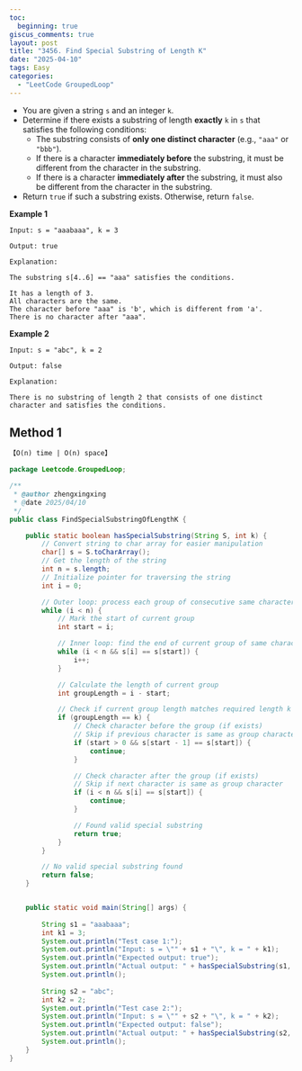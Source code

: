 ```yaml
---
toc:
  beginning: true
giscus_comments: true
layout: post
title: "3456. Find Special Substring of Length K"
date: "2025-04-10"
tags: Easy
categories:
  - "LeetCode GroupedLoop"
---
```



- You are given a string `s` and an integer `k`.
- Determine if there exists a substring of length **exactly** `k` in `s` that satisfies the following conditions:
  - The substring consists of **only one distinct character** (e.g., `"aaa"` or `"bbb"`).
  - If there is a character **immediately before** the substring, it must be different from the character in the substring.
  - If there is a character **immediately after** the substring, it must also be different from the character in the substring.
- Return `true` if such a substring exists. Otherwise, return `false`.

**Example 1**

```
Input: s = "aaabaaa", k = 3

Output: true

Explanation:

The substring s[4..6] == "aaa" satisfies the conditions.

It has a length of 3.
All characters are the same.
The character before "aaa" is 'b', which is different from 'a'.
There is no character after "aaa".
```

**Example 2**

```
Input: s = "abc", k = 2

Output: false

Explanation:

There is no substring of length 2 that consists of one distinct character and satisfies the conditions.
```

## Method 1

```tex
【O(n) time | O(n) space】
```

```java
package Leetcode.GroupedLoop;

/**
 * @author zhengxingxing
 * @date 2025/04/10
 */
public class FindSpecialSubstringOfLengthK {

    public static boolean hasSpecialSubstring(String S, int k) {
        // Convert string to char array for easier manipulation
        char[] s = S.toCharArray();
        // Get the length of the string
        int n = s.length;
        // Initialize pointer for traversing the string
        int i = 0;

        // Outer loop: process each group of consecutive same characters
        while (i < n) {
            // Mark the start of current group
            int start = i;

            // Inner loop: find the end of current group of same characters
            while (i < n && s[i] == s[start]) {
                i++;
            }

            // Calculate the length of current group
            int groupLength = i - start;

            // Check if current group length matches required length k
            if (groupLength == k) {
                // Check character before the group (if exists)
                // Skip if previous character is same as group character
                if (start > 0 && s[start - 1] == s[start]) {
                    continue;
                }

                // Check character after the group (if exists)
                // Skip if next character is same as group character
                if (i < n && s[i] == s[start]) {
                    continue;
                }

                // Found valid special substring
                return true;
            }
        }

        // No valid special substring found
        return false;
    }


    public static void main(String[] args) {
        
        String s1 = "aaabaaa";
        int k1 = 3;
        System.out.println("Test case 1:");
        System.out.println("Input: s = \"" + s1 + "\", k = " + k1);
        System.out.println("Expected output: true");
        System.out.println("Actual output: " + hasSpecialSubstring(s1, k1));
        System.out.println();
        
        String s2 = "abc";
        int k2 = 2;
        System.out.println("Test case 2:");
        System.out.println("Input: s = \"" + s2 + "\", k = " + k2);
        System.out.println("Expected output: false");
        System.out.println("Actual output: " + hasSpecialSubstring(s2, k2));
        System.out.println();
    }
}

```
